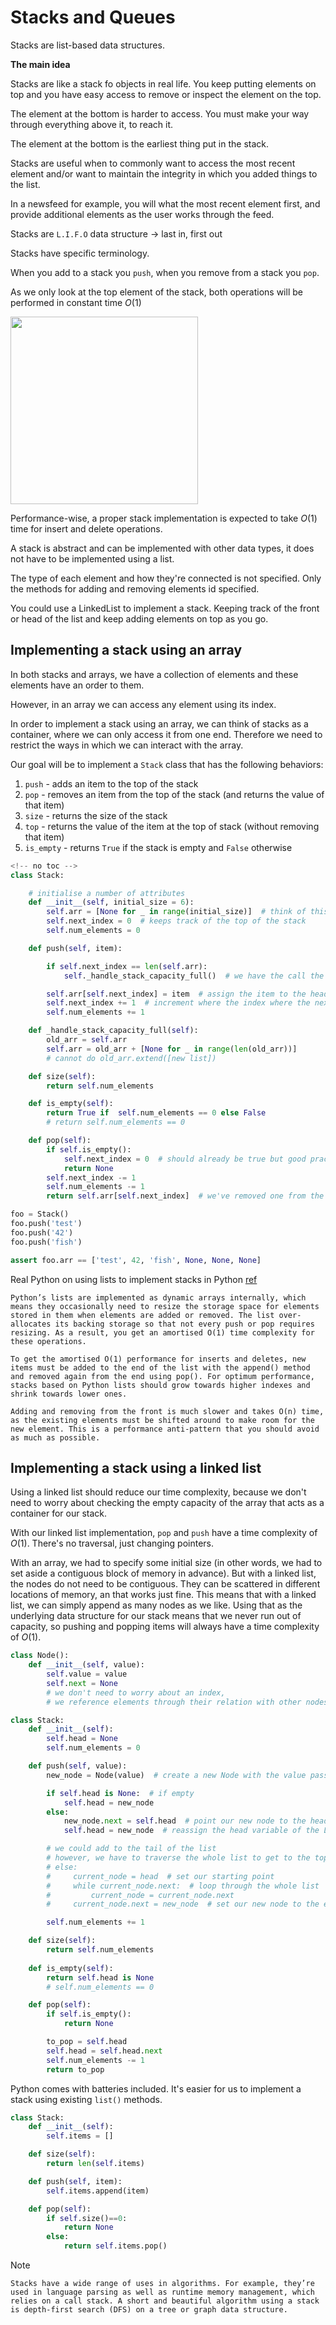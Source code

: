 # Stacks and Queues

Stacks are list-based data structures.

__The main idea__

Stacks are like a stack fo objects in real life. You keep putting elements on top and you have easy access to remove or inspect the element on the top.

The element at the bottom is harder to access. You must make your way through everything above it, to reach it.

The element at the bottom is the earliest thing put in the stack.

Stacks are useful when to commonly want to access the most recent element and/or want to maintain the integrity in which you added things to the list.

In a newsfeed for example, you will what the most recent element first, and provide additional elements as the user works through the feed.

Stacks are `L.I.F.O` data structure -> last in, first out

Stacks have specific terminology.

When you add to a stack you `push`, when you remove from a stack you `pop`. 

As we only look at the top element of the stack, both operations will be performed in constant time $O(1)$

<img src="md_refs/stacks1.png" width="300">
<br>

Performance-wise, a proper stack implementation is expected to take $O(1)$ time for insert and delete operations.

A stack is abstract and can be implemented with other data types, it does not have to be implemented using a list.

The type of each element and how they're connected is not specified. Only the methods for adding and removing elements id specified.

You could use a LinkedList to implement a stack. Keeping track of the front or head of the list and keep adding elements on top as you go.

## Implementing a stack using an array

In both stacks and arrays, we have a collection of elements and these elements have an order to them.

However, in an array we can access any element using its index.

In order to implement a stack using an array, we can think of stacks as a container, where we can only access it from one end. Therefore we need to restrict the ways in which we can interact with the array.

Our goal will be to implement a `Stack` class that has the following behaviors:

1. `push` - adds an item to the top of the stack
2. `pop` - removes an item from the top of the stack (and returns the value of that item)
3. `size` - returns the size of the stack
4. `top` - returns the value of the item at the top of stack (without removing that item)
5. `is_empty` - returns `True` if the stack is empty and `False` otherwise

```python
<!-- no toc -->
class Stack:

    # initialise a number of attributes
    def __init__(self, initial_size = 6):
        self.arr = [None for _ in range(initial_size)]  # think of this as creating an empty container we'll put the stack in
        self.next_index = 0  # keeps track of the top of the stack
        self.num_elements = 0

    def push(self, item):

        if self.next_index == len(self.arr):
            self._handle_stack_capacity_full()  # we have the call the method on its self

        self.arr[self.next_index] = item  # assign the item to the head of the stack
        self.next_index += 1  # increment where the index where the next item will go
        self.num_elements += 1

    def _handle_stack_capacity_full(self):
        old_arr = self.arr
        self.arr = old_arr + [None for _ in range(len(old_arr))]
        # cannot do old_arr.extend([new list])

    def size(self):
        return self.num_elements

    def is_empty(self):
        return True if  self.num_elements == 0 else False
        # return self.num_elements == 0

    def pop(self):
        if self.is_empty():
            self.next_index = 0  # should already be true but good practice
            return None
        self.next_index -= 1
        self.num_elements -= 1
        return self.arr[self.next_index]  # we've removed one from the index ref so it now returns last element in the array

foo = Stack()
foo.push('test')
foo.push('42')
foo.push('fish')

assert foo.arr == ['test', 42, 'fish', None, None, None]
```

Real Python on using lists to implement stacks in Python [ref](https://realpython.com/python-data-structures/#stacks-lifos)

```text
Python’s lists are implemented as dynamic arrays internally, which means they occasionally need to resize the storage space for elements stored in them when elements are added or removed. The list over-allocates its backing storage so that not every push or pop requires resizing. As a result, you get an amortised O(1) time complexity for these operations.

To get the amortised O(1) performance for inserts and deletes, new items must be added to the end of the list with the append() method and removed again from the end using pop(). For optimum performance, stacks based on Python lists should grow towards higher indexes and shrink towards lower ones.

Adding and removing from the front is much slower and takes O(n) time, as the existing elements must be shifted around to make room for the new element. This is a performance anti-pattern that you should avoid as much as possible.
```

## Implementing a stack using a linked list

Using a linked list should reduce our time complexity, because we don't need to worry about checking the empty capacity of the array that acts as a container for our stack.

With our linked list implementation, `pop` and `push` have a time complexity of $O(1)$. There's no traversal, just changing pointers.

With an array, we had to specify some initial size (in other words, we had to set aside a contiguous block of memory in advance). But with a linked list, the nodes do not need to be contiguous. They can be scattered in different locations of memory, an that works just fine. This means that with a linked list, we can simply append as many nodes as we like. Using that as the underlying data structure for our stack means that we never run out of capacity, so pushing and popping items will always have a time complexity of $O(1)$.

```python
class Node():
    def __init__(self, value):
        self.value = value
        self.next = None
        # we don't need to worry about an index,
        # we reference elements through their relation with other nodes

class Stack:
    def __init__(self):
        self.head = None
        self.num_elements = 0

    def push(self, value):
        new_node = Node(value)  # create a new Node with the value passed in

        if self.head is None:  # if empty
            self.head = new_node
        else:
            new_node.next = self.head  # point our new node to the head node
            self.head = new_node  # reassign the head variable of the LinkedList to the new node

        # we could add to the tail of the list
        # however, we have to traverse the whole list to get to the top of the stack
        # else:
        #     current_node = head  # set our starting point
        #     while current_node.next:  # loop through the whole list
        #         current_node = current_node.next
        #     current_node.next = new_node  # set our new node to the end

        self.num_elements += 1

    def size(self):
        return self.num_elements
    
    def is_empty(self):
        return self.head is None
        # self.num_elements == 0

    def pop(self):
        if self.is_empty():
            return None

        to_pop = self.head
        self.head = self.head.next
        self.num_elements -= 1
        return to_pop

```

Python comes with batteries included. It's easier for us to implement a stack using existing `list()` methods.

```python
class Stack:
    def __init__(self):
        self.items = []

    def size(self):
        return len(self.items)

    def push(self, item):
        self.items.append(item)

    def pop(self):
        if self.size()==0:
            return None
        else:
            return self.items.pop()
```

Note
```text
Stacks have a wide range of uses in algorithms. For example, they’re used in language parsing as well as runtime memory management, which relies on a call stack. A short and beautiful algorithm using a stack is depth-first search (DFS) on a tree or graph data structure.
```